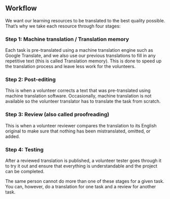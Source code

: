 ## Workflow

We want our learning resources to be translated to the best quality possible. That’s why we take each resource through four stages:

### Step 1: Machine translation / Translation memory

Each task is pre-translated using a machine translation engine such as Google Translate, and we also use our previous translations to fill in any repetitive text (this is called Translation memory). This is done to speed up the translation process and leave less work for the volunteers.

### Step 2: Post-editing

This is when a volunteer corrects a text that was pre-translated using machine translation software. Occasionally, machine translation is not available so the volunteer translator has to translate the task from scratch.

### Step 3: Review (also called proofreading)

This is when a volunteer reviewer compares the translation to its English original to make sure that nothing has been mistranslated, omitted, or added. 

### Step 4: Testing

After a reviewed translation is published, a volunteer tester goes through it to try it out and ensure that everything is understandable and the project can be completed.

The same person cannot do more than one of these stages for a given task. You can, however, do a translation for one task and a review for another task. 

